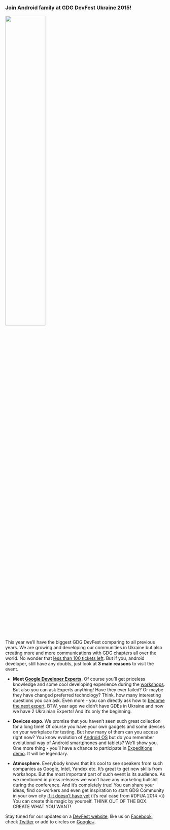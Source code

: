 ### Join Android family at GDG DevFest Ukraine 2015!
<img src="/2015/images/posts/DevFest-Family.jpg" style="width: 50%;"/>

This year we’ll have the biggest GDG DevFest comparing to all previous years. We are growing and developing our communities in Ukraine but also creating more and more communications with GDG chapters all over the world. No wonder that [less than 100 tickets left](http://2event.com/events/312113). But if you, android developer, still have any doubts, just look at **3 main reasons** to visit the event.

* **Meet [Google Developer Experts](https://developers.google.com/experts/all/technology/android)**. Of course you’ll get priceless knowledge and some cool developing experience during the [workshops](http://devfest.gdg.org.ua/#!/blog/workshops-announced). But also you can ask Experts anything! Have they ever failed? Or maybe they have changed preferred technology? Think, how many interesting questions you can ask. Even more - you can directly ask how to [become the next expert](https://developers.google.com/experts/become-an-expert). BTW, year ago we didn’t have GDEs in Ukraine and now we have 2 Ukrainian Experts! And it’s only the beginning.

* **Devices expo**. We promise that you haven’t seen such great collection for a long time! Of course you have your own gadgets and some devices on your workplace for testing. But how many of them can you access right now? You know evolution of [Android OS](https://www.android.com/history/#/marshmallow) but do you remember evolutional way of Android smartphones and tablets? We’ll show you. One more thing - you’ll have a chance to participate in [Expeditions demo](https://www.google.com/edu/expeditions/). It will be legendary.

* **Atmosphere**. Everybody knows that it’s cool to see speakers from such companies as Google, Intel, Yandex etc. It’s great to get new skills from workshops. But the most important part of such event is its audience.  As we mentioned in press releases we won’t have any marketing bullshit during the conference. And it’s completely true!  You can share your ideas, find co-workers and even get inspiration to start GDG Community in your own city [if it doesn’t have yet](https://developers.google.com/groups/directory/Ukraine) (it’s real case from #DFUA 2014 =)) You can create this magic by yourself. THINK OUT OF THE BOX. CREATE WHAT YOU WANT!

Stay tuned for our updates on a [DevFest website](http://devfest.gdg.org.ua/), like us on [Facebook](https://facebook.com/GDGLviv), check [Twitter](https://twitter.com/intent/user?screen_name=GDGLviv) or add to circles on [Google+](https://plus.google.com/b/102444623953913144164).
